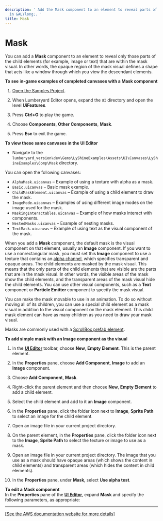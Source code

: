 ```yaml
---
description: ' Add the Mask component to an element to reveal parts of the child element
  in &ALYlong;. '
title: Mask
---
```

# Mask<a name="ui-editor-components-mask"></a>

You can add a **Mask** component to an element to reveal only those parts of the child elements \(for example, image or text\) that are within the mask visual\. In other words, the opaque region of the mask visual defines a shape that acts like a window through which you view the descendant elements\.

**To see in\-game examples of completed canvases with a **Mask** component**

1. [Open the Samples Project](configurator-projects.md#project-configurator-launch-projects)\.

1. When Lumberyard Editor opens, expand the `UI` directory and open the level **UiFeatures**\.

1. Press **Ctrl\+G** to play the game\.

1. Choose **Components**, **Other Components**, **Mask**\.

1. Press **Esc** to exit the game\.

**To view these same canvases in the **UI Editor****
+ Navigate to the `lumberyard_version\dev\Gems\LyShineExamples\Assets\UI\Canvases\LyShineExamples\Comp\Mask` directory\.

You can open the following canvases:
+ `AlphaMask.uicanvas` – Example of using a texture with alpha as a mask\.
+ `Basic.uicanvas` – Basic mask example\.
+ `ChildMaskElement.uicanvas` – Example of using a child element to draw the mask\.
+ `ImageMode.uicanvas` – Examples of using different image modes on the image used for the mask\.
+ `MaskingInteractables.uicanvas` – Example of how masks interact with components\.
+ `NestedMasks.uicanvas` – Example of nesting masks\.
+ `TextMask.uicanvas` – Example of using text as the visual component of the mask\.

When you add a **Mask** component, the default mask is the visual component on that element, usually an **Image** component\. If you want to use a nonrectangular mask, you must set this **Image** component to use a texture that contains an [alpha channel](ly-glos-chap.md#alpha_channel), which specifies transparent and opaque areas\. The child elements are masked by the mask visual\. This means that the only parts of the child elements that are visible are the parts that are in the mask visual\. In other words, the visible areas of the mask show the child elements, and the transparent areas of the mask visual hide the child elements\. You can use other visual components, such as a **Text** component or **Particle Emitter** component to specify the mask visual\.

You can make the mask movable to use in an animation\. To do so without moving all of its children, you can use a special child element as a mask visual in addition to the visual component on the mask element\. This child mask element can have as many children as you need to draw your mask visual\.

Masks are commonly used with a [ScrollBox prefab element](ui-editor-components-scrollbox.md)\.

**To add simple mask with an Image component as the visual**

1. In the [**UI Editor**](ui-editor-using.md) toolbar, choose **New**, **Empty Element**\. This is the parent element\.

1. In the **Properties** pane, choose **Add Component**, **Image** to add an **Image** component\.

1. Choose **Add Component**, **Mask**\.

1. Right\-click the parent element and then choose **New**, **Empty Element** to add a child element\.

1. Select the child element and add to it an **Image** component\.

1. In the **Properties** pane, click the folder icon next to **Image**, **Sprite Path** to select an image for the child element\.

1. Open an image file in your current project directory\.

1. On the parent element, in the **Properties** pane, click the folder icon next to the **Image**, **Sprite Path** to select the texture or image to use as a mask\.

1. Open an image file in your current project directory\. The image that you use as a mask should have opaque areas \(which shows the content in child elements\) and transparent areas \(which hides the content in child elements\)\.

1. In the **Properties** pane, under **Mask**, select **Use alpha test**\.

**To edit a Mask component**  
In the **Properties** pane of the [**UI Editor**](ui-editor-using.md), expand **Mask** and specify the following parameters, as appropriate:    
****    
[\[See the AWS documentation website for more details\]](http://docs.aws.amazon.com/lumberyard/latest/userguide/ui-editor-components-mask.html)